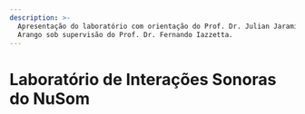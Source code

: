 ```yaml
---
description: >-
  Apresentação do laboratório com orientação do Prof. Dr. Julian Jaramillo
  Arango sob supervisão do Prof. Dr. Fernando Iazzetta.
---
```


# Laboratório de Interações Sonoras do NuSom

